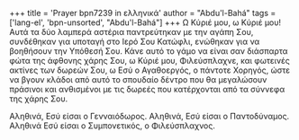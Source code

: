 +++
title = 'Prayer bpn7239 in ελληνικά'
author = "Abdu'l-Bahá"
tags = ['lang-el', 'bpn-unsorted', "Abdu'l-Bahá"]
+++
Ω Κύριέ µου, ω Κύριέ µου! Αυτά τα δύο λαµπερά αστέρια παντρεύτηκαν µε την αγάπη Σου, συνδέθηκαν για υποταγή στο Ιερό Σου Κατώφλι, ενώθηκαν για να βοηθήσουν την Υπόθεσή Σου. Κάνε αυτό το γάµο να είναι σαν διάσπαρτα φώτα της άφθονης χάρης Σου, ω Κύριέ µου, Φιλεύσπλαχνε, και φωτεινές ακτίνες των δωρεών Σου, ω Εσύ ο Αγαθοεργός, ο πάντοτε Χορηγός, ώστε να βγουν κλάδοι από αυτό το σπουδαίο δέντρο που θα µεγαλώσουν πράσινοι και ανθισµένοι µε τις δωρεές που κατέρχονται από τα σύννεφα της χάρης Σου.

Αληθινά, Εσύ είσαι ο Γενναιόδωρος. Αληθινά, Εσύ είσαι ο Παντοδύναµος. Αληθινά Εσύ είσαι ο Συµπονετικός, ο Φιλεύσπλαχνος.
